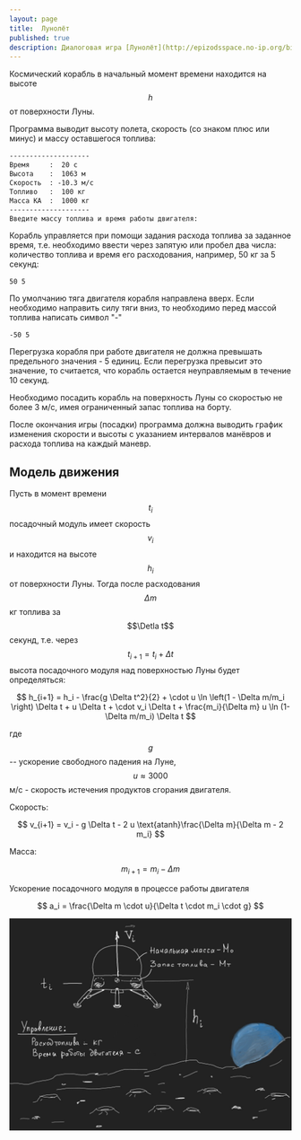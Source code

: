 ```yaml
---
layout: page
title:  Лунолёт
published: true
description: Диалоговая игра [Лунолёт](http://epizodsspace.no-ip.org/bibl/tm/1985/6/istinn-prav.html)
---
```


Космический корабль в начальный момент времени находится на высоте $$h$$ от поверхности Луны.

Программа выводит высоту полета, скорость (со знаком плюс или минус) и массу оставшегося топлива:

~~~
--------------------
Время     :  20 c
Высота    :  1063 м
Скорость  : -10.3 м/с
Топливо   :  100 кг
Масса КА  :  1000 кг
--------------------
Введите массу топлива и время работы двигателя:
~~~

Корабль управляется при помощи задания расхода топлива за заданное время, т.е. необходимо ввести через запятую или пробел два числа: количество топлива и время его расходования, например, 50 кг за 5 секунд:

~~~
50 5
~~~

По умолчанию тяга двигателя корабля направлена вверх. Если необходимо направить силу тяги вниз, то необходимо перед массой топлива написать символ "-"

~~~
-50 5
~~~

Перегрузка корабля при работе двигателя не должна превышать предельного значения - 5 единиц. Если перегрузка превысит это значение, то считается, что корабль остается неуправляемым в течение 10 секунд.

Необходимо посадить корабль на поверхность Луны со скоростью не более 3 м/с, имея ограниченный запас топлива на борту.

После окончания игры (посадки) программа должна выводить график изменения скорости и высоты c указанием интервалов манёвров и расхода топлива на каждый маневр.

## Модель движения

Пусть в момент времени $$t_i$$ посадочный модуль имеет скорость $$v_i$$ и находится на высоте $$h_i$$ от поверхности Луны. Тогда после расходования $$\Delta m$$ кг топлива за $$\Detla t$$ секунд, т.е. через $$t_{i+1} = t_{i} + \Delta t$$ высота посадочного модуля над поверхностью Луны будет определяться:

$$
  h_{i+1} = h_i - \frac{g \Delta t^2}{2} + \cdot u \ln \left(1 - \Delta m/m_i \right) \Delta t + u \Delta t + \cdot v_i \Delta t + \frac{m_i}{\Delta m} u \ln (1-\Delta m/m_i) \Delta t
$$

где $$g$$ -- ускорение свободного падения на Луне, $$u \approx 3000$$ м/с - скорость истечения продуктов сгорания двигателя.   

Скорость:

$$
  v_{i+1} = v_i - g \Delta t - 2 u \text{atanh}\frac{\Delta m}{\Delta m - 2 m_i}  
$$

Масса:

$$
  m_{i+1} = m_i - \Delta m
$$

Ускорение посадочного модуля в процессе работы двигателя

$$
  a_i = \frac{\Delta m \cdot u}{\Delta t \cdot m_i \cdot g}
$$

![Лунолет](lunolet.jpg)
